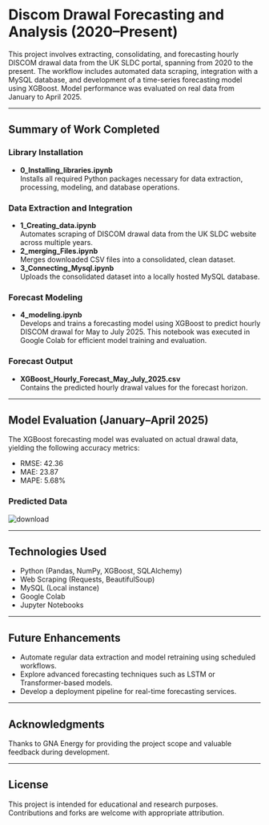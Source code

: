 # Discom Drawal Forecasting and Analysis (2020–Present)

This project involves extracting, consolidating, and forecasting hourly DISCOM drawal data from the UK SLDC portal, spanning from 2020 to the present. The workflow includes automated data scraping, integration with a MySQL database, and development of a time-series forecasting model using XGBoost. Model performance was evaluated on real data from January to April 2025.

---

## Summary of Work Completed

### Library Installation  
- **0_Installing_libraries.ipynb**  
  Installs all required Python packages necessary for data extraction, processing, modeling, and database operations.

### Data Extraction and Integration  
- **1_Creating_data.ipynb**  
  Automates scraping of DISCOM drawal data from the UK SLDC website across multiple years.  
- **2_merging_Files.ipynb**  
  Merges downloaded CSV files into a consolidated, clean dataset.  
- **3_Connecting_Mysql.ipynb**  
  Uploads the consolidated dataset into a locally hosted MySQL database.

### Forecast Modeling  
- **4_modeling.ipynb**  
  Develops and trains a forecasting model using XGBoost to predict hourly DISCOM drawal for May to July 2025. This notebook was executed in Google Colab for efficient model training and evaluation.

### Forecast Output  
- **XGBoost_Hourly_Forecast_May_July_2025.csv**  
  Contains the predicted hourly drawal values for the forecast horizon.

---

## Model Evaluation (January–April 2025)

The XGBoost forecasting model was evaluated on actual drawal data, yielding the following accuracy metrics:  
- RMSE: 42.36  
- MAE: 23.87  
- MAPE: 5.68%

### Predicted Data
![download](https://github.com/user-attachments/assets/a8c58edd-fa9d-4a5b-857c-147c270ef956)

---

## Technologies Used

- Python (Pandas, NumPy, XGBoost, SQLAlchemy)  
- Web Scraping (Requests, BeautifulSoup)  
- MySQL (Local instance)  
- Google Colab  
- Jupyter Notebooks

---

## Future Enhancements

- Automate regular data extraction and model retraining using scheduled workflows.  
- Explore advanced forecasting techniques such as LSTM or Transformer-based models.  
- Develop a deployment pipeline for real-time forecasting services.

---

## Acknowledgments

Thanks to GNA Energy for providing the project scope and valuable feedback during development.

---

## License

This project is intended for educational and research purposes. Contributions and forks are welcome with appropriate attribution.
